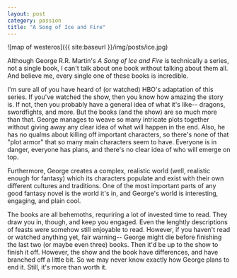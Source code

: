 ```yaml
---
layout: post
category: passion
title: "A Song of Ice and Fire"
---
```

![map of westeros]({{ site:baseurl }}/img/posts/ice.jpg)

Although George R.R. Martin's *A Song of Ice and Fire* is technically a series, not a single book, I can't talk about one book without talking about them all. And believe me, every single one of these books is incredible.

I'm sure all of you have heard of (or watched) HBO's adaptation of this series. If you've watched the show, then you know how amazing the story is. If not, then you probably have a general idea of what it's like-- dragons, swordfights, and more. But the books (and the show) are so much more than that. George manages to weave so many intricate plots together without giving away any clear idea of what will happen in the end. Also, he has no qualms about killing off important characters, so there's none of that "plot armor" that so many main characters seem to have. Everyone is in danger, everyone has plans, and there's no clear idea of who will emerge on top. 

Furthermore, George creates a complex, realistic world (well, realistic enough for fantasy) which its characters populate and exist with their own different cultures and traditions. One of the most important parts of any good fantasy novel is the world it's in, and George's world is interesting, engaging, and plain cool. 

The books are all behemoths, requriring a lot of invested time to read. They draw you in, though, and keep you engaged. Even the lenghtly descriptions of feasts were somehow still enjoyable to read. However, if you haven't read or watched anything yet, fair warning-- George might die before finishing the last two (or maybe even three) books. Then it'd be up to the show to finish it off. However, the show and the book have differences, and have branched off a little bit. So we may never know exactly how George plans to end it. Still, it's more than worth it.